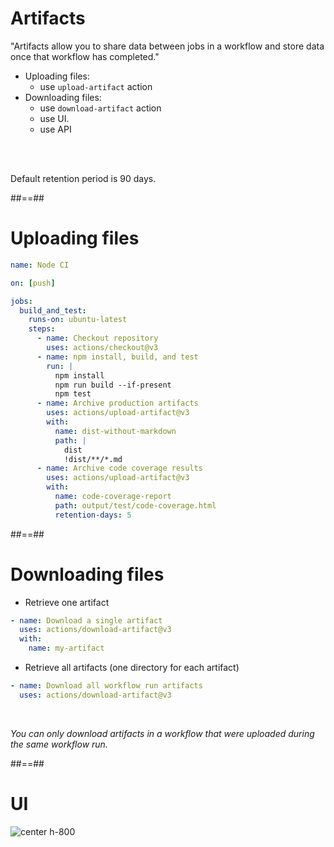 <!-- .slide: class="with-code"-->
# Artifacts

"Artifacts allow you to share data between jobs in a workflow and store data once that workflow has completed."

* Uploading files: 
  * use `upload-artifact` action
* Downloading files: 
  * use `download-artifact` action
  * use UI.
  * use API

<br/><br/>

Default retention period is 90 days.

##==##
<!-- .slide: class="with-code"-->
# Uploading files

```yaml
name: Node CI

on: [push]

jobs:
  build_and_test:
    runs-on: ubuntu-latest
    steps:
      - name: Checkout repository
        uses: actions/checkout@v3
      - name: npm install, build, and test
        run: |
          npm install
          npm run build --if-present
          npm test
      - name: Archive production artifacts
        uses: actions/upload-artifact@v3
        with:
          name: dist-without-markdown
          path: |
            dist
            !dist/**/*.md
      - name: Archive code coverage results
        uses: actions/upload-artifact@v3
        with:
          name: code-coverage-report
          path: output/test/code-coverage.html
          retention-days: 5
```

##==##
<!-- .slide: class="with-code"-->
# Downloading files

* Retrieve one artifact

```yaml
- name: Download a single artifact
  uses: actions/download-artifact@v3
  with:
    name: my-artifact
```

* Retrieve all artifacts (one directory for each artifact)

```yaml
- name: Download all workflow run artifacts
  uses: actions/download-artifact@v3
```

<br/>

*You can only download artifacts in a workflow that were uploaded during the same workflow run.*

##==##
<!-- .slide: class="with-code"-->
# UI

![center h-800](./assets/images/passing-data-between-jobs-in-a-workflow-updated.png)



